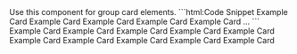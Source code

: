 
<webui-page-segment elevation="10">
    Use this component for group card elements.
</webui-page-segment>

<webui-side-by-side>
    ```html:Code Snippet
        <webui-cards card-width="220">
            <webui-card>
                Example Card
            </webui-card>
            <webui-card name="Example">
                Example Card
            </webui-card>
            <webui-card avatar="solid star">
                Example Card
            </webui-card>
            <webui-card name="Example" avatar="solid star">
                Example Card
            </webui-card>
            <webui-card name="Example" avatar="solid star" link="/">
                Example Card
            </webui-card>
            ...
        </webui-cards>
    ```
    <webui-cards card-width="300">
        <webui-card>
            Example Card
        </webui-card>
        <webui-card name="Example">
            Example Card
        </webui-card>
        <webui-card avatar="solid star">
            Example Card
        </webui-card>
        <webui-card name="Example" avatar="solid star">
            Example Card
        </webui-card>
        <webui-card name="Example" avatar="solid star" link="/">
            Example Card
        </webui-card>
        <webui-card>
            Example Card
        </webui-card>
        <webui-card>
            Example Card
        </webui-card>
        <webui-card>
            Example Card
        </webui-card>
        <webui-card>
            Example Card
        </webui-card>
        <webui-card>
            Example Card
        </webui-card>
    </webui-cards>
</webui-side-by-side>
